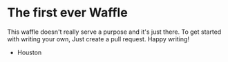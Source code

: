 # The first ever Waffle
This waffle doesn't really serve a purpose and it's just there. To get started with writing your own, Just create a pull request. Happy writing!

 - Houston
